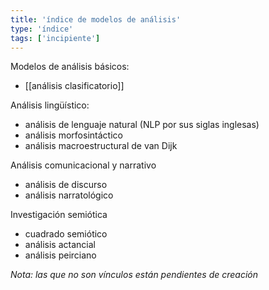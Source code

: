 ```yaml
---
title: 'índice de modelos de análisis'
type: 'índice'
tags: ['incipiente']
---
```


Modelos de análisis básicos:

- [[análisis clasificatorio]]

Análisis lingüístico:

- análisis de lenguaje natural (NLP por sus siglas inglesas)
- análisis morfosintáctico
- análisis macroestructural de van Dijk

Análisis comunicacional y narrativo

- análisis de discurso
- análisis narratológico

Investigación semiótica

- cuadrado semiótico
- análisis actancial
- análisis peirciano

*Nota: las que no son vínculos están pendientes de creación*